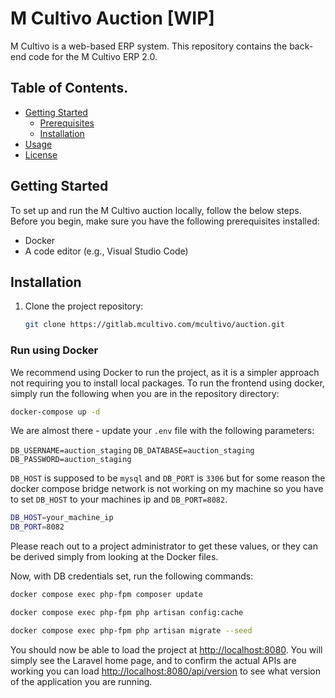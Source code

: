 # M Cultivo Auction [WIP]
M Cultivo is a web-based ERP system. This repository contains the back-end code for the M Cultivo ERP 2.0.

## Table of Contents. 
 
- [Getting Started](#getting-started)
  - [Prerequisites](#prerequisites)
  - [Installation](#installation)
- [Usage](#usage)
- [License](#license)


## Getting Started

To set up and run the M Cultivo auction locally, follow the below steps. Before you begin, make sure you have the following prerequisites installed:

- Docker
- A code editor (e.g., Visual Studio Code)

## Installation

1. Clone the project repository:

   ```sh
   git clone https://gitlab.mcultivo.com/mcultivo/auction.git
   ```


### Run using Docker

We recommend using Docker to run the project, as it is a simpler approach not requiring you to install local packages. To run the frontend using docker, simply run the following when you are in the repository directory:

   ```sh
   docker-compose up -d
   ```

We are almost there - update your `.env` file with the following parameters:

`DB_USERNAME=auction_staging`
`DB_DATABASE=auction_staging`
`DB_PASSWORD=auction_staging`

`DB_HOST` is supposed to be `mysql` and `DB_PORT` is `3306` but for some reason the docker compose bridge network is not working on my machine so you have to set `DB_HOST` to your machines ip and `DB_PORT=8082`.
```sh
DB_HOST=your_machine_ip
DB_PORT=8082
```

Please reach out to a project administrator to get these values, or they can be derived simply from looking at the Docker files.

Now, with DB credentials set, run the following commands:

   ```sh
   docker compose exec php-fpm composer update

   docker compose exec php-fpm php artisan config:cache

   docker compose exec php-fpm php artisan migrate --seed
   ```

You should now be able to load the project at [http://localhost:8080](http://localhost:8080). You will simply see the Laravel home page, and to confirm the actual APIs are working you can load [http://localhost:8080/api/version](http://localhost:8080/api/version) to see what version of the application you are running.
